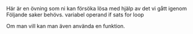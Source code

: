 Här är en övning som ni kan försöka lösa med hjälp av det vi gått igenom
Följande saker behövs.
variabel
operand
if sats
for loop

Om man vill kan man även använda en funktion.

